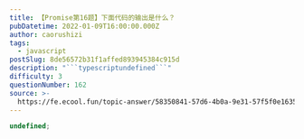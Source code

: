 ```yaml
---
title: 【Promise第16题】下面代码的输出是什么？
pubDatetime: 2022-01-09T16:00:00.000Z
author: caorushizi
tags:
  - javascript
postSlug: 8de56572b31f1affed893945384c915d
description: "```typescriptundefined```"
difficulty: 3
questionNumber: 162
source: >-
  https://fe.ecool.fun/topic-answer/58350841-57d6-4b0a-9e31-57f5f0e16357?orderBy=updateTime&order=desc&tagId=10
---
```


```typescript
undefined;
```
